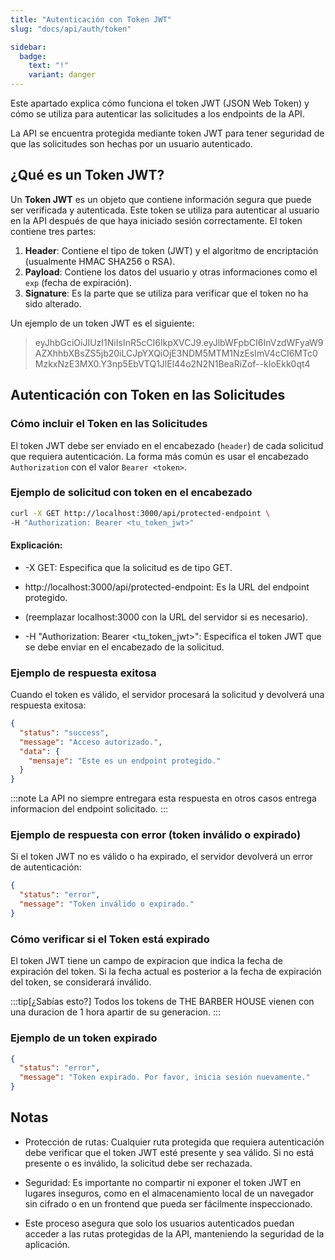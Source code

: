 ```yaml
---
title: "Autenticación con Token JWT"
slug: "docs/api/auth/token"

sidebar:
  badge:
    text: "!"
    variant: danger
---
```


Este apartado explica cómo funciona el token JWT (JSON Web Token) y cómo se utiliza para autenticar las solicitudes a los endpoints de la API.

La API se encuentra protegida mediante token JWT para tener seguridad de que las solicitudes son hechas por un usuario autenticado.

## ¿Qué es un Token JWT?

Un **Token JWT** es un objeto que contiene información segura que puede ser verificada y autenticada. Este token se utiliza para autenticar al usuario en la API después de que haya iniciado sesión correctamente. El token contiene tres partes:

1. **Header**: Contiene el tipo de token (JWT) y el algoritmo de encriptación (usualmente HMAC SHA256 o RSA).
2. **Payload**: Contiene los datos del usuario y otras informaciones como el `exp` (fecha de expiración).
3. **Signature**: Es la parte que se utiliza para verificar que el token no ha sido alterado.

Un ejemplo de un token JWT es el siguiente:

>eyJhbGciOiJIUzI1NiIsInR5cCI6IkpXVCJ9.eyJlbWFpbCI6InVzdWFyaW9AZXhhbXBsZS5jb20iLCJpYXQiOjE3NDM5MTM1NzEsImV4cCI6MTc0MzkxNzE3MX0.Y3np5EbVTQ1JlEl44o2N2N1BeaRiZof--kIoEkk0qt4

## Autenticación con Token en las Solicitudes

### Cómo incluir el Token en las Solicitudes

El token JWT debe ser enviado en el encabezado (`header`) de cada solicitud que requiera autenticación. La forma más común es usar el encabezado `Authorization` con el valor `Bearer <token>`.

### Ejemplo de solicitud con token en el encabezado

```bash title="Ejemplo de peticion con CURL"
curl -X GET http://localhost:3000/api/protected-endpoint \
-H "Authorization: Bearer <tu_token_jwt>"
```

#### Explicación:

- -X GET: Especifica que la solicitud es de tipo GET.

- http://localhost:3000/api/protected-endpoint: Es la URL del endpoint protegido.

- (reemplazar localhost:3000 con la URL del servidor si es necesario).

- -H "Authorization: Bearer <tu_token_jwt>": Especifica el token JWT que se debe enviar en el encabezado de la solicitud.

### Ejemplo de respuesta exitosa

Cuando el token es válido, el servidor procesará la solicitud y devolverá una respuesta exitosa:

```json
{
  "status": "success",
  "message": "Acceso autorizado.",
  "data": {
    "mensaje": "Este es un endpoint protegido."
  }
}
```

:::note
La API no siempre entregara esta respuesta en otros casos entrega informacion del endpoint solicitado.
:::

### Ejemplo de respuesta con error (token inválido o expirado)

Si el token JWT no es válido o ha expirado, el servidor devolverá un error de autenticación:

```json
{
  "status": "error",
  "message": "Token inválido o expirado."
}
```

### Cómo verificar si el Token está expirado

El token JWT tiene un campo de expiracion que indica la fecha de expiración del token. Si la fecha actual es posterior a la fecha de expiración del token, se considerará inválido.

:::tip[¿Sabías esto?]
Todos los tokens de THE BARBER HOUSE vienen con una duracion de 1 hora apartir de su generacion.
:::

### Ejemplo de un token expirado

```json
{
  "status": "error",
  "message": "Token expirado. Por favor, inicia sesión nuevamente."
}
```

## Notas
- Protección de rutas: Cualquier ruta protegida que requiera autenticación debe verificar que el token JWT esté presente y sea válido. Si no está presente o es inválido, la solicitud debe ser rechazada.

- Seguridad: Es importante no compartir ni exponer el token JWT en lugares inseguros, como en el almacenamiento local de un navegador sin cifrado o en un frontend que pueda ser fácilmente inspeccionado.

- Este proceso asegura que solo los usuarios autenticados puedan acceder a las rutas protegidas de la API, manteniendo la seguridad de la aplicación.